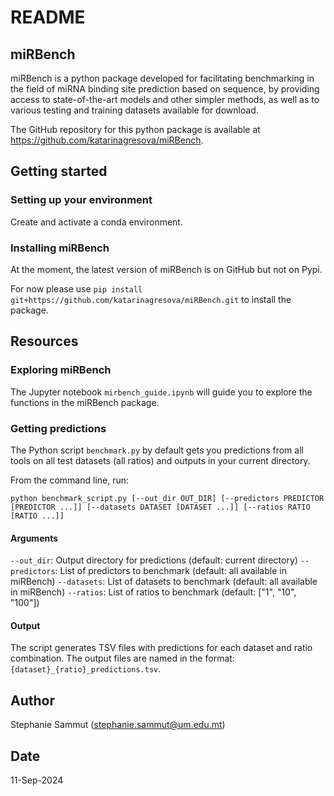 # README

## miRBench
miRBench is a python package developed for facilitating benchmarking in the field of miRNA binding site prediction based on sequence, by providing access to state-of-the-art models and other simpler methods, as well as to various testing and training datasets available for download. 

The GitHub repository for this python package is available at https://github.com/katarinagresova/miRBench. 

## Getting started

### Setting up your environment
Create and activate a conda environment. 

### Installing miRBench
At the moment, the latest version of miRBench is on GitHub but not on Pypi. 

For now please use `pip install git+https://github.com/katarinagresova/miRBench.git` to install the package. 

## Resources

### Exploring miRBench
The Jupyter notebook `mirbench_guide.ipynb` will guide you to explore the functions in the miRBench package. 

### Getting predictions
The Python script `benchmark.py` by default gets you predictions from all tools on all test datasets (all ratios) and outputs in your current directory. 

From the command line, run:

`python benchmark_script.py [--out_dir OUT_DIR] [--predictors PREDICTOR [PREDICTOR ...]] [--datasets DATASET [DATASET ...]] [--ratios RATIO [RATIO ...]]`

#### Arguments
`--out_dir`: Output directory for predictions (default: current directory)
`--predictors`: List of predictors to benchmark (default: all available in miRBench)
`--datasets`: List of datasets to benchmark (default: all available in miRBench)
`--ratios`: List of ratios to benchmark (default: ["1", "10", "100"])

#### Output
The script generates TSV files with predictions for each dataset and ratio combination. The output files are named in the format: `{dataset}_{ratio}_predictions.tsv`. 

## Author
Stephanie Sammut (stephanie.sammut@um.edu.mt)

## Date
11-Sep-2024
